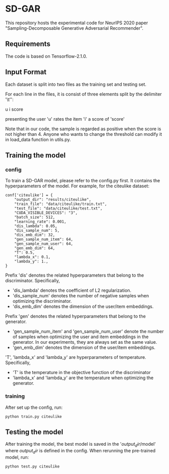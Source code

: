 # SD-GAR
This repository hosts the experimental code for NeurIPS 2020 paper "Sampling-Decomposable Generative Adversarial Recommender".

## Requirements

The code is based on Tensorflow-2.1.0.

## Input Format

Each dataset is split into two files as the training set and testing set.

For each line in the files, it is consist of three elements split by the delimiter '\t'':

u   i   score

presenting the user 'u' rates the item 'i' a score of 'score'

Note that in our code, the sample is regarded as positive when the score is not higher than 4. 
Anyone who wants to change the threshold can modify it in load_data function in utils.py.

## Training the model

### config
To train a SD-GAR model, please refer to the config.py first. It contains the hyperparameters of the model. 
For example, for the citeulike dataset:
```
conf['citeulike'] = {
    "output_dir": "results/citeulike",
    "train_file": "data/citeulike/train.txt",
    "test_file": "data/citeulike/test.txt",
    "CUDA_VISIBLE_DEVICES": "3",
    "batch_size": 512,
    "learning_rate": 0.001,
    "dis_lambda": 0.05,
    "dis_sample_num": 5,
    "dis_emb_dim": 32,
    "gen_sample_num_item": 64,
    "gen_sample_num_user": 64,
    "gen_emb_dim": 64,
    "T": 0.5,
    "lambda_x": 0.1,
    "lambda_y": 1.,
}
```

Prefix 'dis' denotes the related hyperparameters that belong to the discriminator. 
Specifically, 
* 'dis_lambda' denotes the coefficient of L2 regularization.
* 'dis_sample_num' denotes the number of negative samples when optimizing the discriminator. 
* 'dis_emb_dim' denotes the dimension of the user/item embeddings.

Prefix 'gen' denotes the related  hyperparameters that belong to the generator.
* 'gen_sample_num_item' and 'gen_sample_num_user' denote the number of samples when optimizing the user and item embeddings in the generator.
In our experiments, they are always set as the same value.
* 'gen_emb_dim' denotes the dimension of the user/item embeddings.

'T', 'lambda_x' and 'lambda_y' are hyperparameters of temperature. Specifically, 
* 'T' is the temperature in the objective function of the discriminator 
* 'lambda_x' and 'lambda_y' are the temperature when optimizing the generator.

### training
After set up the config, run:
```angular2
python train.py citeulike
```

## Testing the model
After training the model, the best model is saved in the '$output_dir$/model' where $output_dir$ is defined in the config.
When rerunning the pre-trained model, run:
```angular2
python test.py citeulike 
```

